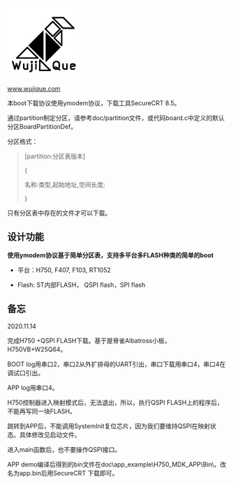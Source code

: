 

![](logo.png)

www.wujique.com

本boot下载协议使用ymodem协议，下载工具SecureCRT 8.5。

通过partition制定分区，请参考doc/partition文件，或代码board.c中定义的默认分区BoardPartitionDef。

分区格式：

> [partition:分区表版本]
>
> {
>
> 名称:类型,起始地址,空间长度;
>
> }

只有分区表中存在的文件才可以下载。



## 设计功能

**使用ymodem协议基于简单分区表，支持多平台多FLASH种类的简单的boot**

* 平台：H750, F407, F103, RT1052

* Flash: ST内部FLASH， QSPI flash，SPI flash

## 备忘

2020.11.14

完成H750 +QSPI FLASH下载。基于屋脊雀Albatross小板，H750VB+W25Q64。

BOOT log用串口2，串口2从外扩排母的UART引出，串口下载用串口4，串口4在调试口引出。

APP log用串口4。

H750控制器进入映射模式后，无法退出，所以，执行QSPI FLASH上的程序后，不能再写同一块FLASH。

跳转到APP后，不能调用SystemInit复位芯片，因为我们要维持QSPI在映射状态。具体修改见启动文件。

进入main函数后，也不要操作QSPI接口。

APP demo编译后得到的bin文件在doc\app_example\H750_MDK_APP\Bin\，改名为app.bin后用SecureCRT 下载即可。